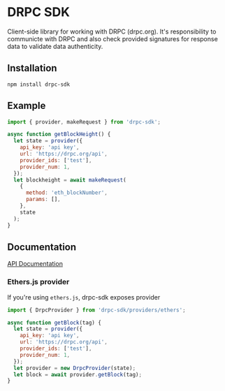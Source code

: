 # DRPC SDK

Client-side library for working with DRPC (drpc.org). It's responsibility to communicte with DRPC and also check provided
signatures for response data to validate data authenticity.

## Installation

`npm install drpc-sdk`

## Example

```js
import { provider, makeRequest } from 'drpc-sdk';

async function getBlockHeight() {
  let state = provider({
    api_key: 'api key',
    url: 'https://drpc.org/api',
    provider_ids: ['test'],
    provider_num: 1,
  });
  let blockheight = await makeRequest(
    {
      method: 'eth_blockNumber',
      params: [],
    },
    state
  );
}
```

## Documentation

[API Documentation](https://p2p-org.github.io/drpc-client/)

### Ethers.js provider

If you're using `ethers.js`, drpc-sdk exposes provider

```js
import { DrpcProvider } from 'drpc-sdk/providers/ethers';

async function getBlock(tag) {
  let state = provider({
    api_key: 'api key',
    url: 'https://drpc.org/api',
    provider_ids: ['test'],
    provider_num: 1,
  });
  let provider = new DrpcProvider(state);
  let block = await provider.getBlock(tag);
}
```
